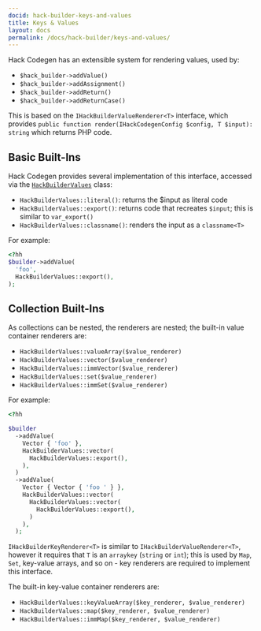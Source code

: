 ```yaml
---
docid: hack-builder-keys-and-values
title: Keys & Values
layout: docs
permalink: /docs/hack-builder/keys-and-values/
---
```


Hack Codegen has an extensible system for rendering values, used by:

 - `$hack_builder->addValue()`
 - `$hack_builder->addAssignment()`
 - `$hack_builder->addReturn()`
 - `$hack_builder->addReturnCase()`

This is based on the `IHackBuilderValueRenderer<T>` interface, which provides
`public function render(IHackCodegenConfig $config, T $input): string` which
returns PHP code.

Basic Built-Ins
---------------

Hack Codegen provides several implementation of this interface, accessed via
the [`HackBuilderValues`](https://github.com/hhvm/hack-codegen/blob/master/src/key-value-render/HackBuilderValues.php)
class:

 - `HackBuilderValues::literal()`: returns the $input as literal code
 - `HackBuilderValues::export()`: returns code that recreates `$input`; this is
   similar to `var_export()`
 - `HackBuilderValues::classname()`: renders the input as a `classname<T>`

For example:

``` php
<?hh
$builder->addValue(
  'foo',
  HackBuilderValues::export(),
);
```

Collection Built-Ins
--------------------

As collections can be nested, the renderers are nested; the built-in value container
renderers are:

 - `HackBuilderValues::valueArray($value_renderer)`
 - `HackBuilderValues::vector($value_renderer)`
 - `HackBuilderValues::immVector($value_renderer)`
 - `HackBuilderValues::set($value_renderer)`
 - `HackBuilderValues::immSet($value_renderer)`

For example:
``` php
<?hh

$builder
  ->addValue(
    Vector { 'foo' },
    HackBuilderValues::vector(
      HackBuilderValues::export(),
    ),
  )
  ->addValue(
    Vector { Vector { 'foo ' } },
    HackBuilderValues::vector(
      HackBuilderValues::vector(
        HackBuilderValues::export(),
      )
    ),
  );
```

`IHackBuilderKeyRenderer<T>` is similar to `IHackBuilderValueRenderer<T>`, however
it requires that `T` is an `arraykey` (`string` or `int`); this is used by `Map`,
`Set`, key-value arrays, and so on - key renderers are required to implement this
interface.

The built-in key-value container renderers are:

 - `HackBuilderValues::keyValueArray($key_renderer, $value_renderer)`
 - `HackBuilderValues::map($key_renderer, $value_renderer)`
 - `HackBuilderValues::immMap($key_renderer, $value_renderer)`
